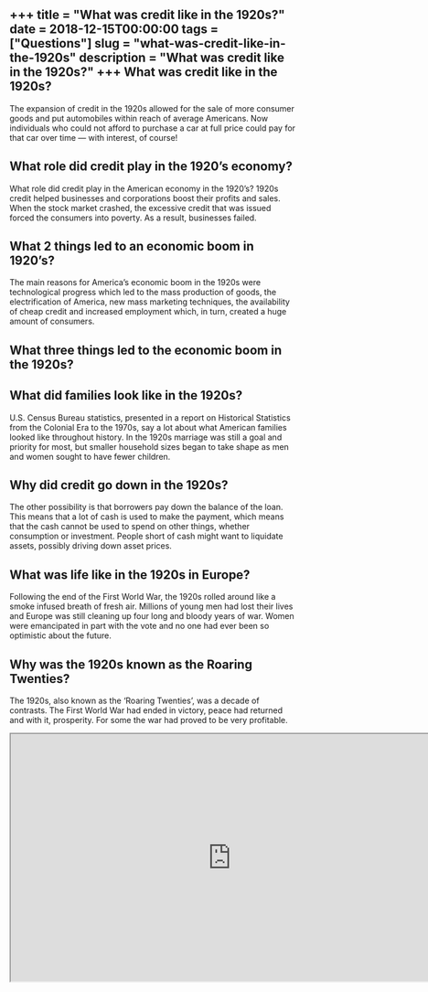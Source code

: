 +++
title = "What was credit like in the 1920s?"
date = 2018-12-15T00:00:00
tags = ["Questions"]
slug = "what-was-credit-like-in-the-1920s"
description = "What was credit like in the 1920s?"
+++
What was credit like in the 1920s?
----------------------------------

The expansion of credit in the 1920s allowed for the sale of more consumer goods and put automobiles within reach of average Americans. Now individuals who could not afford to purchase a car at full price could pay for that car over time — with interest, of course!

What role did credit play in the 1920’s economy?
------------------------------------------------

What role did credit play in the American economy in the 1920’s? 1920s credit helped businesses and corporations boost their profits and sales. When the stock market crashed, the excessive credit that was issued forced the consumers into poverty. As a result, businesses failed.

What 2 things led to an economic boom in 1920’s?
------------------------------------------------

The main reasons for America’s economic boom in the 1920s were technological progress which led to the mass production of goods, the electrification of America, new mass marketing techniques, the availability of cheap credit and increased employment which, in turn, created a huge amount of consumers.

What three things led to the economic boom in the 1920s?
--------------------------------------------------------

What did families look like in the 1920s?
-----------------------------------------

U.S. Census Bureau statistics, presented in a report on Historical Statistics from the Colonial Era to the 1970s, say a lot about what American families looked like throughout history. In the 1920s marriage was still a goal and priority for most, but smaller household sizes began to take shape as men and women sought to have fewer children.

Why did credit go down in the 1920s?
------------------------------------

The other possibility is that borrowers pay down the balance of the loan. This means that a lot of cash is used to make the payment, which means that the cash cannot be used to spend on other things, whether consumption or investment. People short of cash might want to liquidate assets, possibly driving down asset prices.

What was life like in the 1920s in Europe?
------------------------------------------

Following the end of the First World War, the 1920s rolled around like a smoke infused breath of fresh air. Millions of young men had lost their lives and Europe was still cleaning up four long and bloody years of war. Women were emancipated in part with the vote and no one had ever been so optimistic about the future.

Why was the 1920s known as the Roaring Twenties?
------------------------------------------------

The 1920s, also known as the ‘Roaring Twenties’, was a decade of contrasts. The First World War had ended in victory, peace had returned and with it, prosperity. For some the war had proved to be very profitable.

<iframe allow="accelerometer; autoplay; clipboard-write; encrypted-media; gyroscope; picture-in-picture" allowfullscreen="" class="__youtube_prefs__  epyt-is-override  no-lazyload" data-no-lazy="1" data-origheight="433" data-origwidth="770" data-skipgform_ajax_framebjll="" height="433" id="_ytid_47532" loading="lazy" src="https://www.youtube.com/embed/V38yTpL1xas?enablejsapi=1&autoplay=0&cc_load_policy=0&cc_lang_pref=&iv_load_policy=1&loop=0&modestbranding=0&rel=1&fs=1&playsinline=0&autohide=2&theme=dark&color=red&controls=1&" title="YouTube player" width="770"></iframe>
